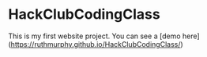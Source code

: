 # HackClubCodingClass

This is my first website project. You can see a [demo here] (https://ruthmurphy.github.io/HackClubCodingClass/)
